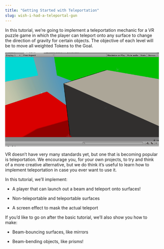 ```yaml
---
title: "Getting Started with Teleportation"
slug: wish-i-had-a-teleportal-gun
---
```


In this tutorial, we’re going to implement a teleportation mechanic for a VR puzzle game in which the player can teleport onto any surface to change the direction of gravity for certain objects. The objective of each level will be to move all weighted Tokens to the Goal.

![The final game](../media/image89.gif)

VR doesn’t have very many standards yet, but one that is becoming popular is teleportation. We encourage you, for your own projects, to try and think of a more creative alternative, but we do think it’s useful to learn how to implement teleportation in case you ever want to use it.

In this tutorial, we’ll implement:

-   A player that can launch out a beam and teleport onto surfaces!

-   Non-teleportable and teleportable surfaces

-   A screen effect to mask the actual teleport

If you’d like to go on after the basic tutorial, we’ll also show you how to make:

-   Beam-bouncing surfaces, like mirrors

-   Beam-bending objects, like prisms!
